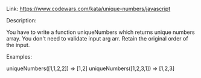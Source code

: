 Link: https://www.codewars.com/kata/unique-numbers/javascript

Description:

You have to write a function uniqueNumbers which returns unique numbers array. You don't need to validate input arg arr. Retain the original order of the input.

Examples:

uniqueNumbers([1,1,2,2]) => [1,2]
uniqueNumbers([1,2,3,1]) => [1,2,3]
